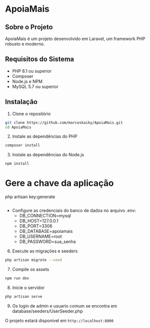 # ApoiaMais

## Sobre o Projeto
ApoiaMais é um projeto desenvolvido em Laravel, um framework PHP robusto e moderno.

## Requisitos do Sistema
- PHP 8.1 ou superior
- Composer
- Node.js e NPM
- MySQL 5.7 ou superior

## Instalação

1. Clone o repositório
```bash
git clone https://github.com/marcoskaiky/ApoiaMais.git
cd ApoiaMais
```

2. Instale as dependências do PHP
```bash
composer install
```

3. Instale as dependências do Node.js
```bash
npm install
```

# Gere a chave da aplicação
php artisan key:generate
```

```
- Configure as credenciais do banco de dados no arquivo .env:
  - DB_CONNECTION=mysql
  - DB_HOST=127.0.0.1
  - DB_PORT=3306
  - DB_DATABASE=apoiamais
  - DB_USERNAME=root
  - DB_PASSWORD=sua_senha

6. Execute as migrações e seeders
```bash
php artisan migrate --seed
```

7. Compile os assets
```bash
npm run dev
```

8. Inicie o servidor
```bash
php artisan serve
```

9. Os login de admin e usuario comum se encontra em database/seeders/UserSeeder.php


O projeto estará disponível em `http://localhost:8000`




